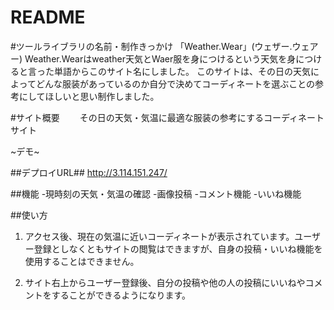 # README

#ツールライブラリの名前・制作きっかけ
「Weather.Wear」(ウェザー.ウェアー)
	Weather.Wearはweather天気とWaer服を身につけるという天気を身につけると言った単語からこのサイト名にしました。
	このサイトは、その日の天気によってどんな服装があっているのか自分で決めてコーディネートを選ぶことの参考にしてほしいと思い制作しました。

#サイト概要
　　その日の天気・気温に最適な服装の参考にするコーディネートサイト


~デモ~

##デプロイURL##
http://3.114.151.247/

##機能
-現時刻の天気・気温の確認
-画像投稿
-コメント機能
-いいね機能

##使い方
1. アクセス後、現在の気温に近いコーディネートが表示されています。ユーザー登録としなくともサイトの閲覧はできますが、自身の投稿・いいね機能を使用することはできません。

2. サイト右上からユーザー登録後、自分の投稿や他の人の投稿にいいねやコメントをすることができるようになります。


